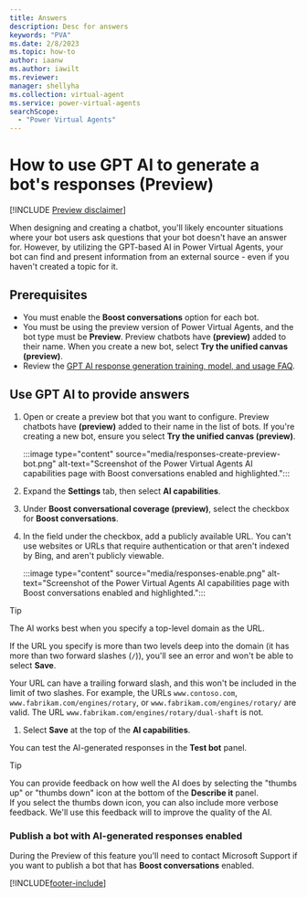 ```yaml
---
title: Answers
description: Desc for answers
keywords: "PVA"
ms.date: 2/8/2023
ms.topic: how-to
author: iaanw
ms.author: iawilt
ms.reviewer: 
manager: shellyha
ms.collection: virtual-agent
ms.service: power-virtual-agents
searchScope:
  - "Power Virtual Agents"
---
```


# How to use GPT AI to generate a bot's responses (Preview)



[!INCLUDE [Preview disclaimer](includes/cc-beta-prerelease-disclaimer.md)]

When designing and creating a chatbot, you'll likely encounter situations where your bot users ask questions that your bot doesn't have an answer for. However, by utilizing the GPT-based AI in Power Virtual Agents, your bot can find and present information from an external source - even if you haven't created a topic for it.

## Prerequisites
- You must enable the **Boost conversations** option for each bot.
- You must be using the preview version of Power Virtual Agents, and the bot type must be **Preview**. Preview chatbots have **(preview)** added to their name. When you create a new bot, select **Try the unified canvas (preview)**.
- Review the [GPT AI response generation training, model, and usage FAQ](gpt-answers-faq.md).

## Use GPT AI to provide answers


1. Open or create a preview bot that you want to configure. Preview chatbots have **(preview)** added to their name in the list of bots. If you're creating a new bot, ensure you select **Try the unified canvas (preview)**.


    :::image type="content" source="media/responses-create-preview-bot.png" alt-text="Screenshot of the Power Virtual Agents AI capabilities page with Boost conversations enabled and highlighted.":::

1. Expand the **Settings** tab, then select **AI capabilities**.

1. Under **Boost conversational coverage (preview)**, select the checkbox for **Boost conversations**.

1. In the field under the checkbox, add a publicly available URL. You can't use websites or URLs that require authentication or that aren't indexed by Bing, and aren't publicly viewable.

    :::image type="content" source="media/responses-enable.png" alt-text="Screenshot of the Power Virtual Agents AI capabilities page with Boost conversations enabled and highlighted.":::

> [!TIP]
>
> The AI works best when you specify a top-level domain as the URL. 
> 
> If the URL you specify is more than two levels deep into the domain (it has more than two forward slashes (`/`)), you'll see an error and won't be able to select **Save**. 
>
> Your URL can have a trailing forward slash, and this won't be included in the limit of two slashes. For example, the URLs `www.contoso.com`, `www.fabrikam.com/engines/rotary`, or `www.fabrikam.com/engines/rotary/` are valid. The URL `www.fabrikam.com/engines/rotary/dual-shaft` is not.

1. Select **Save** at the top of the **AI capabilities**.

You can test the AI-generated responses in the **Test bot** panel.

> [!TIP]
>  
> You can provide feedback on how well the AI does by selecting the "thumbs up" or "thumbs down" icon at the bottom of the **Describe it** panel.  
> If you select the thumbs down icon, you can also include more verbose feedback. We'll use this feedback will to improve the quality of the AI.
>  
> 

### Publish a bot with AI-generated responses enabled

During the Preview of this feature you'll need to contact Microsoft Support if you want to publish a bot that has **Boost conversations** enabled.





[!INCLUDE[footer-include](includes/footer-banner.md)]